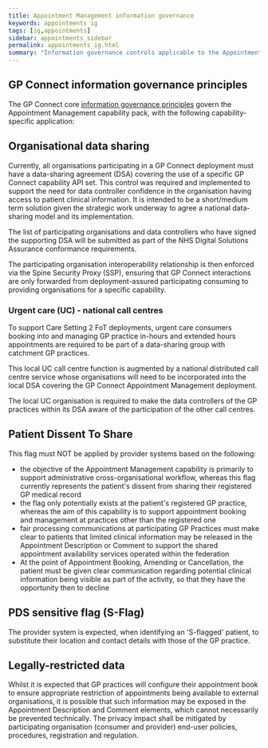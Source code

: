 ```yaml
---
title: Appointment Management information governance
keywords: appointments ig
tags: [ig,appointments]
sidebar: appointments_sidebar
permalink: appointments_ig.html
summary: "Information governance controls applicable to the Appointment Management capability pack."
---
```


## GP Connect information governance principles ##

The GP Connect core [information governance principles](designprinciples_ig_principles.html) govern the Appointment Management capability pack, with the following capability-specific application:

## Organisational data sharing ##

Currently, all organisations participating in a GP Connect deployment must have a data-sharing agreement (DSA) covering the use of a specific GP Connect capability API set. This control was required and implemented to support the need for data controller confidence in the organisation having access to patient clinical information. It is intended to be a short/medium term solution given the strategic work underway to agree a national data-sharing model and its implementation.

The list of participating organisations and data controllers who have signed the supporting DSA will be submitted as part of the NHS Digital Solutions Assurance conformance requirements.

The participating organisation interoperability relationship is then enforced via the Spine Security Proxy (SSP), ensuring that GP Connect interactions are only forwarded from deployment-assured participating consuming to providing organisations for a specific capability.

### Urgent care (UC) - national call centres ###

To support Care Setting 2 FoT deployments, urgent care consumers booking into and managing GP practice in-hours and extended hours appointments are required to be part of a data-sharing group with catchment GP practices. 

This local UC call centre function is augmented by a national distributed call centre service whose organisations will need to be incorporated into the local DSA covering the GP Connect Appointment Management deployment. 

The local UC organisation is required to make the data controllers of the GP practices within its DSA aware of the participation of the other call centres.

## Patient Dissent To Share ##

This flag must NOT be applied by provider systems based on the following:

   -  the objective of the Appointment Management capability is primarily to support administrative cross-organisational workflow, whereas this flag currently represents the patient's dissent from sharing their registered GP medical record
   -  the flag only potentially exists at the patient's registered GP practice, whereas the aim of this capability is to support appointment booking and management at practices other than the registered one
   -  fair processing communications at participating GP Practices must make clear to patients that limited clinical information may be released in the Appointment Description or Comment to support the shared appointment availability services operated within the federation
   -  At the point of Appointment Booking, Amending or Cancellation, the patient must be given clear communication regarding potential clinical information being visible as part of the activity, so that they have the opportunity then to decline

## PDS sensitive flag (S-Flag) ##

The provider system is expected, when identifying an 'S-flagged' patient, to substitute their location and contact details with those of the GP practice.  

## Legally-restricted data ##

Whilst it is expected that GP practices will configure their appointment book to ensure appropriate restriction of appointments being available to external organisations, it is possible that such information may be exposed in the Appointment Description and Comment elements, which cannot necessarily be prevented technically. The privacy impact shall be mitigated by participating organisation (consumer and provider) end-user policies, procedures, registration and regulation.




